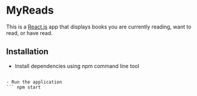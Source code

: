 # MyReads

This is a [React.js](https://reactjs.org/) app that displays books you are currently reading, want to read, or have read.

## Installation

- Install dependencies using npm command line tool
``` npm install

- Run the application
``` npm start